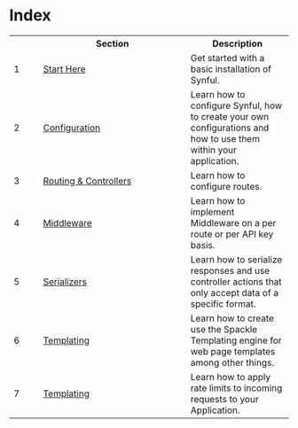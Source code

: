 # Index

<table>
    <tr>
        <th width="37">
        </th>
        <th width="250">
            Section
        </th>
        <th>
            Description
        </th>
    </tr>
    <tr>
        <td>1</td>
        <td><a href="./Getting%20Started.md">Start Here</a></td>
        <td>Get started with a basic installation of Synful.</td>
    </tr>
    <tr>
        <td>2</td>
        <td><a href="./Configuration.md">Configuration</a></td>
        <td>Learn how to configure Synful, how to create your own configurations and how to use them within your application.</td>
    </tr>
    <tr>
        <td>3</td>
        <td><a href="./Routing%20%26%20Controllers.md">Routing & Controllers</a></td>
        <td>Learn how to configure routes.</td>
    </tr>
    <tr>
        <td>4</td>
        <td><a href="./Middleware.md">Middleware</a></td>
        <td>Learn how to implement Middleware on a per route or per API key basis.</td>
    </tr>
    <tr>
        <td>5</td>
        <td><a href="./Serializers.md">Serializers</a></td>
        <td>Learn how to serialize responses and use controller actions that only accept data of a specific format.</td>
    </tr>
    <tr>
        <td>6</td>
        <td><a href="./Templating.md">Templating</a></td>
        <td>Learn how to create use the Spackle Templating engine for web page templates among other things.</td>
    </tr>
    <tr>
        <td>7</td>
        <td><a href="./Rate%20Limits.md">Templating</a></td>
        <td>Learn how to apply rate limits to incoming requests to your Application.</td>
    </tr>
</table>